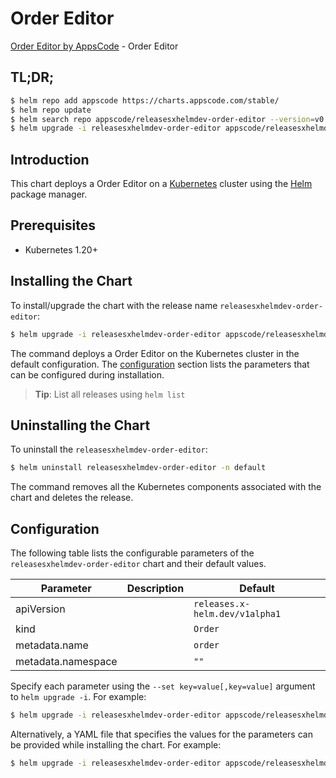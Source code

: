 # Order Editor

[Order Editor by AppsCode](https://appscode.com) - Order Editor

## TL;DR;

```bash
$ helm repo add appscode https://charts.appscode.com/stable/
$ helm repo update
$ helm search repo appscode/releasesxhelmdev-order-editor --version=v0.23.0
$ helm upgrade -i releasesxhelmdev-order-editor appscode/releasesxhelmdev-order-editor -n default --create-namespace --version=v0.23.0
```

## Introduction

This chart deploys a Order Editor on a [Kubernetes](http://kubernetes.io) cluster using the [Helm](https://helm.sh) package manager.

## Prerequisites

- Kubernetes 1.20+

## Installing the Chart

To install/upgrade the chart with the release name `releasesxhelmdev-order-editor`:

```bash
$ helm upgrade -i releasesxhelmdev-order-editor appscode/releasesxhelmdev-order-editor -n default --create-namespace --version=v0.23.0
```

The command deploys a Order Editor on the Kubernetes cluster in the default configuration. The [configuration](#configuration) section lists the parameters that can be configured during installation.

> **Tip**: List all releases using `helm list`

## Uninstalling the Chart

To uninstall the `releasesxhelmdev-order-editor`:

```bash
$ helm uninstall releasesxhelmdev-order-editor -n default
```

The command removes all the Kubernetes components associated with the chart and deletes the release.

## Configuration

The following table lists the configurable parameters of the `releasesxhelmdev-order-editor` chart and their default values.

|     Parameter      | Description |                  Default                  |
|--------------------|-------------|-------------------------------------------|
| apiVersion         |             | <code>releases.x-helm.dev/v1alpha1</code> |
| kind               |             | <code>Order</code>                        |
| metadata.name      |             | <code>order</code>                        |
| metadata.namespace |             | <code>""</code>                           |


Specify each parameter using the `--set key=value[,key=value]` argument to `helm upgrade -i`. For example:

```bash
$ helm upgrade -i releasesxhelmdev-order-editor appscode/releasesxhelmdev-order-editor -n default --create-namespace --version=v0.23.0 --set apiVersion=releases.x-helm.dev/v1alpha1
```

Alternatively, a YAML file that specifies the values for the parameters can be provided while
installing the chart. For example:

```bash
$ helm upgrade -i releasesxhelmdev-order-editor appscode/releasesxhelmdev-order-editor -n default --create-namespace --version=v0.23.0 --values values.yaml
```
